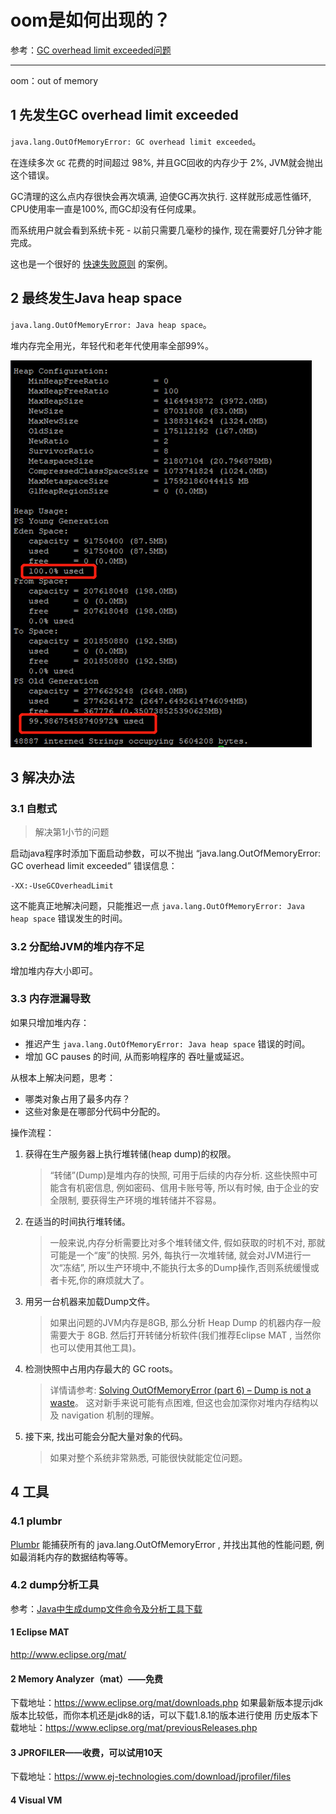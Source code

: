 # oom是如何出现的？

参考：[GC overhead limit exceeded问题](https://blog.csdn.net/qq_36908872/article/details/102685311)

---

oom：out of memory

## 1 先发生GC overhead limit exceeded

`java.lang.OutOfMemoryError: GC overhead limit exceeded`。

在连续多次 `GC` 花费的时间超过 98%, 并且GC回收的内存少于 2%, JVM就会抛出这个错误。

GC清理的这么点内存很快会再次填满, 迫使GC再次执行. 这样就形成恶性循环, CPU使用率一直是100%, 而GC却没有任何成果。

而系统用户就会看到系统卡死 - 以前只需要几毫秒的操作, 现在需要好几分钟才能完成。

这也是一个很好的 [快速失败原则](http://en.wikipedia.org/wiki/Fail-fast) 的案例。

## 2 最终发生Java heap space

`java.lang.OutOfMemoryError: Java heap space`。

堆内存完全用光，年轻代和老年代使用率全部99%。

![](media/1.png)

## 3 解决办法

### 3.1 自慰式

>解决第1小节的问题

启动java程序时添加下面启动参数，可以不抛出 “java.lang.OutOfMemoryError: GC overhead limit exceeded” 错误信息：

```
-XX:-UseGCOverheadLimit
```

这不能真正地解决问题，只能推迟一点 `java.lang.OutOfMemoryError: Java heap space` 错误发生的时间。

### 3.2 分配给JVM的堆内存不足

增加堆内存大小即可。

### 3.3 内存泄漏导致

如果只增加堆内存：

* 推迟产生 `java.lang.OutOfMemoryError: Java heap space` 错误的时间。
* 增加 GC pauses 的时间, 从而影响程序的 吞吐量或延迟。

从根本上解决问题，思考：

* 哪类对象占用了最多内存？
* 这些对象是在哪部分代码中分配的。

操作流程：

1. 获得在生产服务器上执行堆转储(heap dump)的权限。
    >“转储”(Dump)是堆内存的快照, 可用于后续的内存分析. 这些快照中可能含有机密信息, 例如密码、信用卡账号等, 所以有时候, 由于企业的安全限制, 要获得生产环境的堆转储并不容易。

2. 在适当的时间执行堆转储。
    >一般来说,内存分析需要比对多个堆转储文件, 假如获取的时机不对, 那就可能是一个“废”的快照. 另外, 每执行一次堆转储, 就会对JVM进行一次“冻结”, 所以生产环境中,不能执行太多的Dump操作,否则系统缓慢或者卡死,你的麻烦就大了。

3. 用另一台机器来加载Dump文件。
    >如果出问题的JVM内存是8GB, 那么分析 Heap Dump 的机器内存一般需要大于 8GB. 然后打开转储分析软件(我们推荐Eclipse MAT , 当然你也可以使用其他工具)。

4. 检测快照中占用内存最大的 GC roots。
    >详情请参考: [Solving OutOfMemoryError (part 6) – Dump is not a waste](https://plumbr.eu/blog/memory-leaks/solving-outofmemoryerror-dump-is-not-a-waste)。 这对新手来说可能有点困难, 但这也会加深你对堆内存结构以及 navigation 机制的理解。

5. 接下来, 找出可能会分配大量对象的代码。
    >如果对整个系统非常熟悉, 可能很快就能定位问题。

## 4 工具

### 4.1 plumbr

[Plumbr](http://plumbr.eu/) 能捕获所有的 java.lang.OutOfMemoryError , 并找出其他的性能问题, 例如最消耗内存的数据结构等等。

### 4.2 dump分析工具

参考：[Java中生成dump文件命令及分析工具下载](http://qclog.cn/1348)

#### 1 Eclipse MAT

http://www.eclipse.org/mat/

#### 2 Memory Analyzer（mat）——免费

下载地址：https://www.eclipse.org/mat/downloads.php
如果最新版本提示jdk版本比较低，而你本机还是jdk8的话，可以下载1.8.1的版本进行使用
历史版本下载地址：https://www.eclipse.org/mat/previousReleases.php

#### 3 JPROFILER——收费，可以试用10天

下载地址：https://www.ej-technologies.com/download/jprofiler/files

#### 4 Visual VM